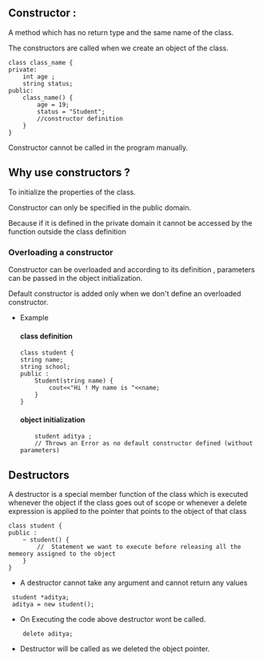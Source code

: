 ## Constructor :

A method which has no return type and the same name of the class.

The constructors are called when we create an object of the class.
```
class class_name {
private:
	int age ;
	string status;
public:
	class_name() {
		age = 19;
		status = "Student";
		//constructor definition
	}
}
```
Constructor cannot be called in the program manually.

## Why use constructors ?
To initialize the properties of the class.

Constructor can only be specified in the public domain.

Because if it is defined in the private domain it cannot be accessed by the function outside the class definition

### Overloading a constructor

Constructor can be overloaded and according to its definition , parameters can be passed in the object initialization.

Default constructor is added only when we don't define an overloaded constructor.

* Example
	#### class definition
	```
	class student {
	string name;
	string school;
	public :
		Student(string name) {
			cout<<"Hi ! My name is "<<name;
		}
	}
	```
	#### object initialization
	```
		student aditya ;
		// Throws an Error as no default constructor defined (without parameters)

	```
## Destructors

A destructor is a special member function of the class which is executed whenever the object if the class goes out of scope or whenever a delete expression is applied to the pointer that points to the object of that class

```
class student {
public :
	~ student() {
		//  Statement we want to execute before releasing all the memeory assigned to the object
	}
}
```

- A destructor cannot take any argument and cannot return any values

```
 student *aditya;
 aditya = new student();
```
- On Executing the code above destructor wont be called.
```
	delete aditya;
```
- Destructor will be called as we deleted the object pointer.
